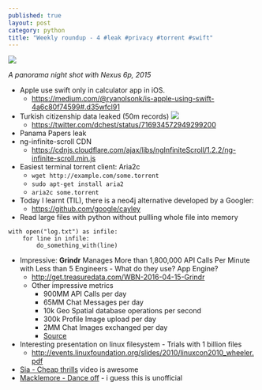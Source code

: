 ```yaml
---
published: true
layout: post
category: python
title: "Weekly roundup - 4 #leak #privacy #torrent #swift"
---
```



![](https://devdala.files.wordpress.com/2016/04/img_20151217_174337-pano-compressor.jpg)

*A panorama night shot with Nexus 6p, 2015*

* Apple use swift only in calculator app in iOS. 
	* https://medium.com/@ryanolsonk/is-apple-using-swift-4a6c80f74599#.d35wfcl91
* Turkish citizenship data leaked (50m records)
![](https://pbs.twimg.com/media/CfMQMaeWEAA7iuK.jpg:large)
	* https://twitter.com/dchest/status/716934572949299200
* Panama Papers leak
* ng-infinite-scroll CDN
	* https://cdnjs.cloudflare.com/ajax/libs/ngInfiniteScroll/1.2.2/ng-infinite-scroll.min.js
* Easiest terminal torrent client: Aria2c
	* `wget http://example.com/some.torrent`
    * `sudo apt-get install aria2`
    * `aria2c some.torrent`
* Today I learnt (TIL), there is a neo4j alternative developed by a Googler:
	* https://github.com/google/cayley
* Read large files with python without pullling whole file into memory
```
with open("log.txt") as infile:
    for line in infile:
        do_something_with(line)
```
* Impressive: **Grindr** Manages More than 1,800,000 API Calls Per Minute with Less than 5 Engineers - What do they use? App Engine?
	* http://get.treasuredata.com/WBN-2016-04-15-Grindr
    * Other impressive metrics
    	* 900MM API Calls per day
		* 65MM Chat Messages per day
		* 10k Geo Spatial database operations per second
		* 300k Profile Image upload per day
		* 2MM Chat Images exchanged per day
        * [Source](http://stackoverflow.com/jobs/companies/grindr)
* Interesting presentation on linux filesystem - Trials with 1 billion files
	* http://events.linuxfoundation.org/slides/2010/linuxcon2010_wheeler.pdf
* [Sia - Cheap thrills](https://www.youtube.com/watch?v=nYh-n7EOtMA) video is awesome
* [Macklemore - Dance off](https://www.youtube.com/watch?v=UwsR5LC0mII) - i guess this is unofficial
